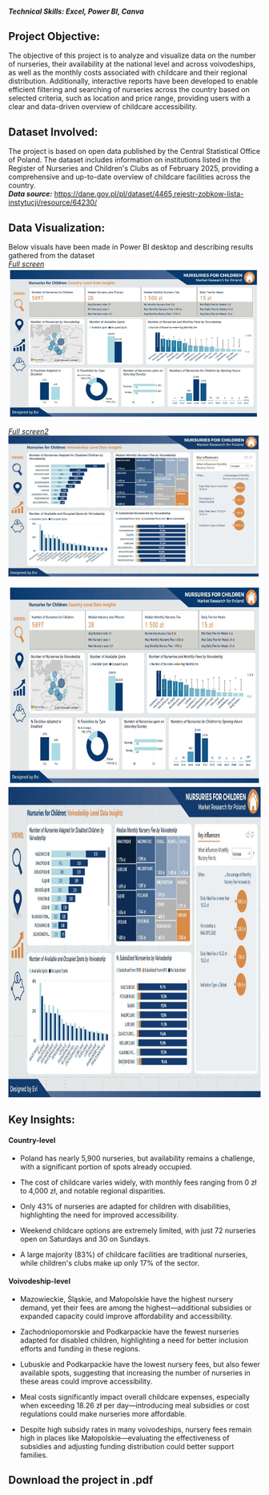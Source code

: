 #### *Technical Skills: Excel, Power BI, Canva*
## Project Objective: 
The objective of this project is to analyze and visualize data on the number of nurseries, their availability at the national level and across voivodeships, as well as the monthly costs associated with childcare and their regional distribution. 
Additionally, interactive reports have been developed to enable efficient filtering and searching of nurseries across the country based on selected criteria, such as location and price range, providing users with a clear and data-driven overview of childcare accessibility. 

## Dataset Involved:
The project is based on open data published by the Central Statistical Office of Poland. The dataset includes information on institutions listed in the Register of Nurseries and Children's Clubs as of February 2025, providing a comprehensive and up-to-date overview of childcare facilities across the country. <br>
<B>*Data source:*</B> <a href="https://dane.gov.pl/pl/dataset/4465,rejestr-zobkow-lista-instytucji/resource/64230/">https://dane.gov.pl/pl/dataset/4465,rejestr-zobkow-lista-instytucji/resource/64230/</a>

## Data Visualization:
Below visuals have been made in Power BI desktop and describing results gathered from the dataset<BR>
*<a href="https://analysteva.github.io/Project1-/"> Full screen </a>*
<img src="assets/img/KN_screen1.JPG" alt="Example Image" width="500" height="300">

*<a href="https://analysteva.github.io/Project1-/"> Full screen2 </a>*
<img src="assets/img/KN_screen2.JPG" alt="Example Image" width="500" height="281">


<img src="https://github.com/analysteva/Project1-/blob/06bae85b608049d0ab4a667f6fbcbd582a74f148/assets/img/KN_screen1.JPG" alt="Flowers in Chania" width="600" height="400">

<img src="https://github.com/analysteva/Project1-/blob/06bae85b608049d0ab4a667f6fbcbd582a74f148/assets/img/KN_screen2.JPG" alt="Flowers in Chania" width="1100" height="619">

## Key Insights:
#### Country-level 
- Poland has nearly 5,900 nurseries, but availability remains a challenge, with a significant portion of spots already occupied. 

- The cost of childcare varies widely, with monthly fees ranging from 0 zł to 4,000 zł, and notable regional disparities. 

- Only 43% of nurseries are adapted for children with disabilities, highlighting the need for improved accessibility. 

- Weekend childcare options are extremely limited, with just 72 nurseries open on Saturdays and 30 on Sundays. 

- A large majority (83%) of childcare facilities are traditional nurseries, while children's clubs make up only 17% of the sector.
#### Voivodeship-level 
- Mazowieckie, Śląskie, and Małopolskie have the highest nursery demand, yet their fees are among the highest—additional subsidies or expanded capacity could improve affordability and accessibility. 

- Zachodniopomorskie and Podkarpackie have the fewest nurseries adapted for disabled children, highlighting a need for better inclusion efforts and funding in these regions. 

- Lubuskie and Podkarpackie have the lowest nursery fees, but also fewer available spots, suggesting that increasing the number of nurseries in these areas could improve accessibility. 

- Meal costs significantly impact overall childcare expenses, especially when exceeding 18.26 zł per day—introducing meal subsidies or cost regulations could make nurseries more affordable. 

- Despite high subsidy rates in many voivodeships, nursery fees remain high in places like Małopolskie—evaluating the effectiveness of subsidies and adjusting funding distribution could better support families. 
## Download the project in .pdf



